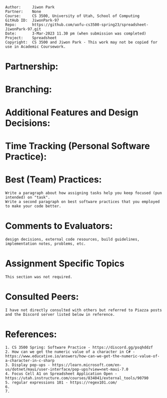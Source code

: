 ﻿
```
Author:     Jiwon Park
Partner:    None
Course:     CS 3500, University of Utah, School of Computing
GitHub ID:  JiwonPark-97
Repo:       https://github.com/uofu-cs3500-spring23/spreadsheet-JiwonPark-97.git
Date:       3-Mar-2023 11.30 pm (when submission was completed) 
Project:    Spreadsheet
Copyright:  CS 3500 and Jiwon Park - This work may not be copied for use in Academic Coursework.
```

# Partnership:


# Branching:


# Additional Features and Design Decisions:


# Time Tracking (Personal Software Practice):


# Best (Team) Practices:

    Write a paragraph about how assigning tasks help you keep focused (pun intended) on "task".  
    Write a second paragraph on best software practices that you employed to make your code better.

# Comments to Evaluators:
    
    design decisions, external code resources, build guidelines, implementation notes, problems, etc.

# Assignment Specific Topics

    This section was not required.

# Consulted Peers:

    I have not directly consulted with others but referred to Piazza posts and the Discord server listed below in reference.

# References:

    1. CS 3500 Spring: Software Practice - https://discord.gg/psqhddzf
    2. How can we get the numeric value of a character in C# - https://www.educative.io/answers/how-can-we-get-the-numeric-value-of-a-character-in-c-sharp
    3. Display pop-ups - https://learn.microsoft.com/en-us/dotnet/maui/user-interface/pop-ups?view=net-maui-7.0
    4. Focus Cell A1 on Spreadsheet Application Open - https://utah.instructure.com/courses/834041/external_tools/90790
    5. regular expressions 101 - https://regex101.com/
    6. 
    7. 



